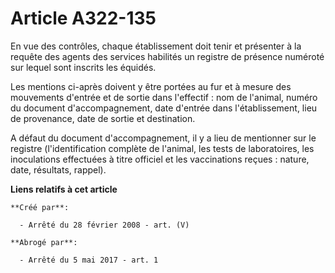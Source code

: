 # Article A322-135

En vue des contrôles, chaque établissement doit tenir et présenter à la requête des agents des services habilités un registre
de présence numéroté sur lequel sont inscrits les équidés.

Les mentions ci-après doivent y être portées au fur et à mesure des mouvements d'entrée et de sortie dans l'effectif : nom de
l'animal, numéro du document d'accompagnement, date d'entrée dans l'établissement, lieu de provenance, date de sortie et
destination.

A défaut du document d'accompagnement, il y a lieu de mentionner sur le registre (l'identification complète de l'animal, les
tests de laboratoires, les inoculations effectuées à titre officiel et les vaccinations reçues : nature, date, résultats,
rappel).

**Liens relatifs à cet article**

	**Créé par**:

	  - Arrêté du 28 février 2008 - art. (V)

	**Abrogé par**:

	  - Arrêté du 5 mai 2017 - art. 1

